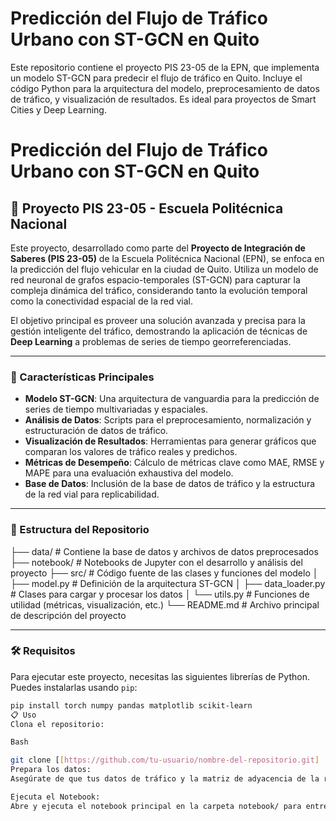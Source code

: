# Predicción del Flujo de Tráfico Urbano con ST-GCN en Quito
Este repositorio contiene el proyecto PIS 23-05 de la EPN, que implementa un modelo ST-GCN para predecir el flujo de tráfico en Quito. Incluye el código Python para la arquitectura del modelo, preprocesamiento de datos de tráfico, y visualización de resultados. Es ideal para proyectos de Smart Cities y Deep Learning.

# Predicción del Flujo de Tráfico Urbano con ST-GCN en Quito

## 📍 Proyecto PIS 23-05 - Escuela Politécnica Nacional

Este proyecto, desarrollado como parte del **Proyecto de Integración de Saberes (PIS 23-05)** de la Escuela Politécnica Nacional (EPN), se enfoca en la predicción del flujo vehicular en la ciudad de Quito. Utiliza un modelo de red neuronal de grafos espacio-temporales (ST-GCN) para capturar la compleja dinámica del tráfico, considerando tanto la evolución temporal como la conectividad espacial de la red vial.

El objetivo principal es proveer una solución avanzada y precisa para la gestión inteligente del tráfico, demostrando la aplicación de técnicas de **Deep Learning** a problemas de series de tiempo georreferenciadas.

***

### 🚀 Características Principales

* **Modelo ST-GCN**: Una arquitectura de vanguardia para la predicción de series de tiempo multivariadas y espaciales.
* **Análisis de Datos**: Scripts para el preprocesamiento, normalización y estructuración de datos de tráfico.
* **Visualización de Resultados**: Herramientas para generar gráficos que comparan los valores de tráfico reales y predichos.
* **Métricas de Desempeño**: Cálculo de métricas clave como MAE, RMSE y MAPE para una evaluación exhaustiva del modelo.
* **Base de Datos**: Inclusión de la base de datos de tráfico y la estructura de la red vial para replicabilidad.

***

### 📂 Estructura del Repositorio


├── data/                    # Contiene la base de datos y archivos de datos preprocesados
├── notebook/                # Notebooks de Jupyter con el desarrollo y análisis del proyecto
├── src/                     # Código fuente de las clases y funciones del modelo
│   ├── model.py             # Definición de la arquitectura ST-GCN
│   ├── data_loader.py       # Clases para cargar y procesar los datos
│   └── utils.py             # Funciones de utilidad (métricas, visualización, etc.)
└── README.md                # Archivo principal de descripción del proyecto


***

### 🛠️ Requisitos

Para ejecutar este proyecto, necesitas las siguientes librerías de Python. Puedes instalarlas usando `pip`:

```bash
pip install torch numpy pandas matplotlib scikit-learn
📋 Uso
Clona el repositorio:

Bash

git clone [[https://github.com/tu-usuario/nombre-del-repositorio.git]
Prepara los datos:
Asegúrate de que tus datos de tráfico y la matriz de adyacencia de la red vial estén ubicados en la carpeta data/.

Ejecuta el Notebook:
Abre y ejecuta el notebook principal en la carpeta notebook/ para entrenar el modelo, evaluarlo y visualizar los resultados.

